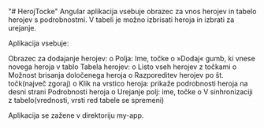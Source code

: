 "# HerojTocke"
 Angular aplikacija vsebuje obrazec za vnos herojev in tabelo herojev s podrobnostmi.  V tabeli je možno izbrisati heroja in izbrati za urejanje.

Aplikacija vsebuje:

Obrazec za dodajanje herojev:
o	Polja: Ime, točke
o	»Dodaj« gumb, ki vnese novega heroja v tablo
Tabela herojev:
o	Listo vseh herojev z točkami
o	Možnost brisanja določenega heroja
o	Razporeditev herojev po št. točk(največ zgoraj)
o	Klik na vrstico heroja: prikaže podrobnosti heroja na desni strani
Podrobnosti heroja
o	Urejanje polj: ime, točke
o	V sinhronizaciji z tabelo(vrednosti, vrsti red tabele se spremeni)

Aplikacija se zažene v direktoriju my-app.
